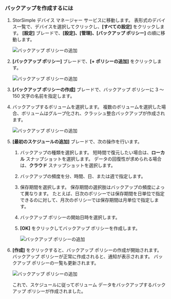 <!--author=alkohli last changed: 01/12/17-->

### バックアップを作成するには
<a id="to-take-a-backup" class="xliff"></a>

1. StorSimple デバイス マネージャー サービスに移動します。 表形式のデバイス一覧で、デバイスを選択してクリックし、**[すべての設定]** をクリックします。 **[設定]** ブレードで、**[設定]、[管理]、[バックアップ ポリシー]** の順に移動します。

    ![バックアップ ポリシーの追加](./media/storsimple-8000-take-backup/step8takebu1.png)

2. **[バックアップ ポリシー]** ブレードで、**[+ ポリシーの追加]** をクリックします。

    ![バックアップ ポリシーの追加](./media/storsimple-8000-take-backup/step8takebu2.png)

3. **[バックアップ ポリシーの作成]** ブレードで、バックアップ ポリシーに 3 ～ 150 文字の名前を指定します。

4. バックアップするボリュームを選択します。 複数のボリュームを選択した場合、ボリュームはグループ化され、クラッシュ整合バックアップが作成されます。

    ![バックアップ ポリシーの追加](./media/storsimple-8000-take-backup/step8takebu4.png)

5. **[最初のスケジュールの追加]** ブレードで、次の操作を行います。

    1. バックアップの種類を選択します。 短時間で復元したい場合は、**ローカル** スナップショットを選択します。 データの回復性が求められる場合は、**クラウド** スナップショットを選択します。
    2. バックアップの頻度を分、時間、日、または週で指定します。
    3. 保存期間を選択します。 保存期間の選択肢はバックアップの頻度によって異なります。 たとえば、日次のポリシーでは保存期間を日単位で指定できるのに対して、月次のポリシーでは保存期間は月単位で指定します。
    4. バックアップ ポリシーの開始日時を選択します。
    5. **[OK]** をクリックしてバックアップ ポリシーを作成します。

        ![バックアップ ポリシーの追加](./media/storsimple-8000-take-backup/step8takebu5.png) 

6. **[作成]** をクリックすると、バックアップ ポリシーの作成が開始されます。 バックアップ ポリシーが正常に作成されると、通知が表示されます。 バックアップ ポリシーの一覧も更新されます。
      
      ![バックアップ ポリシーの追加](./media/storsimple-8000-take-backup/step8takebu9.png)
      
      これで、スケジュールに従ってボリューム データをバックアップするバックアップ ポリシーが作成されました。





